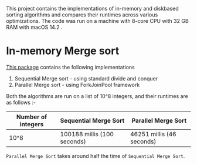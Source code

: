 This project contains the implementations of in-memory and diskbased sorting algorithms and compares their runtimes across various optimizations. 
The code was run on a machine with 8-core CPU with 32 GB RAM with macOS 14.2 .

# In-memory Merge sort

[This package](https://github.com/nihcas700/ExternalSort/tree/master/src/main/java/inmemory) contains the following implementations

1. Sequential Merge sort - using standard divide and conquer
2. Parallel Merge sort - using ForkJoinPool framework

Both the algorithms are run on a list of 10^8 integers, and their runtimes are as follows :-

| Number of integers      | Sequential Merge Sort      | Parallel Merge Sort             |
| ------------------      | -------------------------- | ------------------------------- |
| 10^8                    | 100188 millis (100 seconds)| 46251 millis (46 seconds)       |


`Parallel Merge Sort` takes around half the time of `Sequential Merge Sort`.
